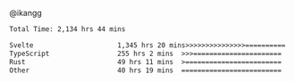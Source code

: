 @ikangg
<!--START_SECTION:waka-->

```txt
Total Time: 2,134 hrs 44 mins

Svelte                     1,345 hrs 20 mins>>>>>>>>>>>>>>>==========   61.85 %
TypeScript                 255 hrs 2 mins  >>>======================   11.73 %
Rust                       49 hrs 11 mins  >========================   02.26 %
Other                      40 hrs 19 mins  =========================   01.85 %
```

<!--END_SECTION:waka-->
